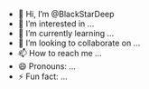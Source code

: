 - 👋 Hi, I’m @BlackStarDeep
- 👀 I’m interested in ...
- 🌱 I’m currently learning ...
- 💞️ I’m looking to collaborate on ...
- 📫 How to reach me ...
- 😄 Pronouns: ...
- ⚡ Fun fact: ...

<!---
BlackStarDeep/BlackStarDeep is a ✨ special ✨ repository because its `README.md` (this file) appears on your GitHub profile.
You can click the Preview link to take a look at your changes.
--->
